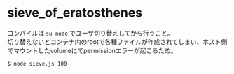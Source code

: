 # sieve_of_eratosthenes
コンパイルは `su node` でユーザ切り替えしてから行うこと。<br>
切り替えないとコンテナ内のrootで各種ファイルが作成されてしまい、ホスト側でマウントしたvolumeにてpermissionエラーが起こるため。
```
$ node sieve.js 100
```
